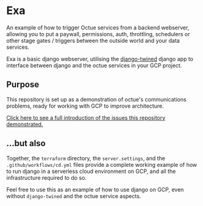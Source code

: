 # Exa 

An example of how to trigger Octue services from a backend webserver, allowing you to put a paywall, permissions, auth, throttling, schedulers or other stage gates / triggers between the outside world and your data services.

Exa is a basic django webserver, utilising the [django-twined](https://github.com/octue/django-twined) django app to interface between django and the octue services in your GCP project. 

## Purpose

This repository is set up as a demonstration of octue's communications problems, ready for working with GCP to improve architecture.

[Click here to see a full introduction of the issues this repository demonstrated.](https://docs.google.com/presentation/d/1o_4xok7SwdPyxxnAS_XFUNNSaRWcgaAxj5aO0sSu5mE/edit?usp=sharing)

## ...but also

Together, the `terraform` directory, the `server.settings`, and the `.github/workflows/cd.yml` files provide a complete working example of how to run django in a serverless cloud environment on GCP, and all the infrastructure required to do so.

Feel free to use this as an example of how to use django on GCP, even without `django-twined` and the octue service aspects.
